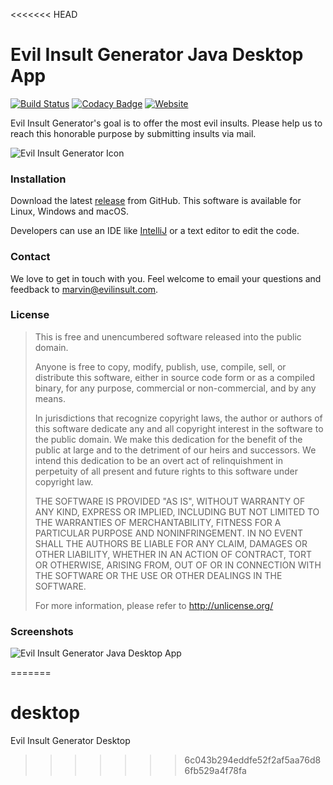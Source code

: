<<<<<<< HEAD
# Evil Insult Generator Java Desktop App
[![Build Status](https://travis-ci.org/EvilInsultGenerator/desktop.svg?branch=master)](https://travis-ci.org/EvilInsultGenerator/desktop)
[![Codacy Badge](https://api.codacy.com/project/badge/Grade/3915903845a64b94b228dd548dd028ac)](https://www.codacy.com/app/EvilInsultGenerator/desktop?utm_source=github.com&amp;utm_medium=referral&amp;utm_content=EvilInsultGenerator/desktop&amp;utm_campaign=Badge_Grade)
[![Website](https://img.shields.io/website-up-down-green-red/https/shields.io.svg)](https://evilinsult.com)

Evil Insult Generator's goal is to offer the most evil insults. Please help us to reach this honorable purpose by submitting insults via mail.

![Evil Insult Generator Icon](https://cloud.githubusercontent.com/assets/22981912/19600664/5521d010-97a6-11e6-9f67-fec931b199d7.png)

### Installation

Download the latest [release](https://github.com/EvilInsultGenerator/desktop/releases/latest/) from GitHub. This software is available for Linux, Windows and macOS. 

Developers can use an IDE like [IntelliJ](https://www.jetbrains.com/idea/) or a text editor to edit the code.

### Contact

We love to get in touch with you. Feel welcome to email your questions and feedback to [marvin@evilinsult.com](mailto:marvin@evilinsult.com).

### License
> This is free and unencumbered software released into the public domain.
> 
> Anyone is free to copy, modify, publish, use, compile, sell, or
> distribute this software, either in source code form or as a compiled
> binary, for any purpose, commercial or non-commercial, and by any
> means.
> 
> In jurisdictions that recognize copyright laws, the author or authors
> of this software dedicate any and all copyright interest in the
> software to the public domain. We make this dedication for the benefit
> of the public at large and to the detriment of our heirs and
> successors. We intend this dedication to be an overt act of
> relinquishment in perpetuity of all present and future rights to this
> software under copyright law.
> 
> THE SOFTWARE IS PROVIDED "AS IS", WITHOUT WARRANTY OF ANY KIND,
> EXPRESS OR IMPLIED, INCLUDING BUT NOT LIMITED TO THE WARRANTIES OF
> MERCHANTABILITY, FITNESS FOR A PARTICULAR PURPOSE AND NONINFRINGEMENT.
> IN NO EVENT SHALL THE AUTHORS BE LIABLE FOR ANY CLAIM, DAMAGES OR
> OTHER LIABILITY, WHETHER IN AN ACTION OF CONTRACT, TORT OR OTHERWISE,
> ARISING FROM, OUT OF OR IN CONNECTION WITH THE SOFTWARE OR THE USE OR
> OTHER DEALINGS IN THE SOFTWARE.
> 
> For more information, please refer to <http://unlicense.org/>

### Screenshots

![Evil Insult Generator Java Desktop App](https://cloud.githubusercontent.com/assets/23154819/19838934/65533278-9ed9-11e6-9d73-64597904f8b6.PNG)

=======
# desktop
Evil Insult Generator Desktop
>>>>>>> 6c043b294eddfe52f2af5aa76d86fb529a4f78fa
